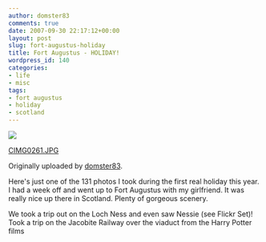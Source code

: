 ```yaml
---
author: domster83
comments: true
date: 2007-09-30 22:17:12+00:00
layout: post
slug: fort-augustus-holiday
title: Fort Augustus - HOLIDAY!
wordpress_id: 140
categories:
- life
- misc
tags:
- fort augustus
- holiday
- scotland
---
```


[![](http://farm2.static.flickr.com/1238/1423796542_ca16227e14_m.jpg)](http://www.flickr.com/photos/domster83/1423796542/)



  [CIMG0261.JPG](http://www.flickr.com/photos/domster83/1423796542/)


  Originally uploaded by [domster83](http://www.flickr.com/people/domster83/).






Here's just one of the 131 photos I took during the first real holiday this year. I had a week off and went up to Fort Augustus with my girlfriend. It was really nice up there in Scotland. Plenty of gorgeous scenery.




We took a trip out on the Loch Ness and even saw Nessie (see Flickr Set)! Took a trip on the Jacobite Railway over the viaduct from the Harry Potter films
